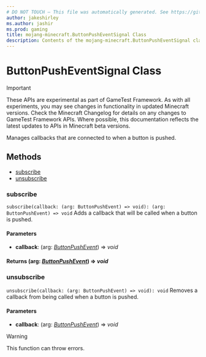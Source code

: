 ```yaml
---
# DO NOT TOUCH — This file was automatically generated. See https://github.com/Mojang/MinecraftApiDocsGenerator to modify descriptions, examples, etc.
author: jakeshirley
ms.author: jashir
ms.prod: gaming
title: mojang-minecraft.ButtonPushEventSignal Class
description: Contents of the mojang-minecraft.ButtonPushEventSignal class.
---
```

# ButtonPushEventSignal Class
>[!IMPORTANT]
>These APIs are experimental as part of GameTest Framework. As with all experiments, you may see changes in functionality in updated Minecraft versions. Check the Minecraft Changelog for details on any changes to GameTest Framework APIs. Where possible, this documentation reflects the latest updates to APIs in Minecraft beta versions.

Manages callbacks that are connected to when a button is pushed.

## Methods
- [subscribe](#subscribe)
- [unsubscribe](#unsubscribe)

### **subscribe**
`
subscribe(callback: (arg: ButtonPushEvent) => void): (arg: ButtonPushEvent) => void
`
Adds a callback that will be called when a button is pushed.

#### **Parameters**
- **callback**: (arg: [*ButtonPushEvent*](ButtonPushEvent.md)) => *void*

#### **Returns** (arg: [*ButtonPushEvent*](ButtonPushEvent.md)) => *void*

### **unsubscribe**
`
unsubscribe(callback: (arg: ButtonPushEvent) => void): void
`
Removes a callback from being called when a button is pushed.

#### **Parameters**
- **callback**: (arg: [*ButtonPushEvent*](ButtonPushEvent.md)) => *void*
> [!WARNING]
> This function can throw errors.
